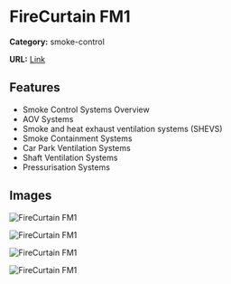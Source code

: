 # FireCurtain FM1

**Category:** smoke-control

**URL:** [Link](https://colt.info/gb/en/products/product-overview/smoke-control/fm-1-fire-curtain/)

## Features

- Smoke Control Systems Overview
- AOV Systems
- Smoke and heat exhaust ventilation systems (SHEVS)
- Smoke Containment Systems
- Car Park Ventilation Systems
- Shaft Ventilation Systems
- Pressurisation Systems

## Images

![FireCurtain FM1](https://colt.info/content/dam/colt/colt/products/firecurtain-fm1/colt-product-firecurtain-fm1-isometricview.png/jcr:content/renditions/cq5dam.web.1280.1280.png)

![FireCurtain FM1](https://colt.info/content/dam/colt/colt/products/firecurtain-fm1/colt-product-firecurtain-fm1-1.jpg/jcr:content/renditions/cq5dam.web.1280.1280.jpeg)

![FireCurtain FM1](https://colt.info/content/dam/colt/colt/products/firecurtain-fm1/colt-product-firecurtain-fm1-2.jpg/jcr:content/renditions/cq5dam.web.1280.1280.jpeg)

![FireCurtain FM1](https://colt.info/content/dam/colt/colt/products/firecurtain-fm1/colt-product-firecurtain-fm1-3.jpg/jcr:content/renditions/cq5dam.web.1280.1280.jpeg)
